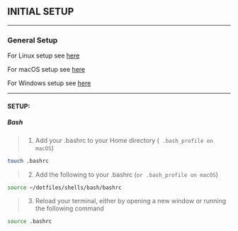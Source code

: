 ## INITIAL SETUP

---
### General Setup


For Linux setup see [here](./linux/setup.md)

For macOS setup see [here](./osx/setup.md)

For Windows setup see [here](./win/setup.md)

---
#### SETUP:

##### Bash

> 1) Add your .bashrc to your Home directory (` .bash_profile on macOS`)

```bash
touch .bashrc
```

> 2) Add the following to your .bashrc (`or .bash_profile on macOS`)

```bash
source ~/dotfiles/shells/bash/bashrc
```

> 3) Reload your terminal, either by opening a new window or running the following command

```bash
source .bashrc
```


